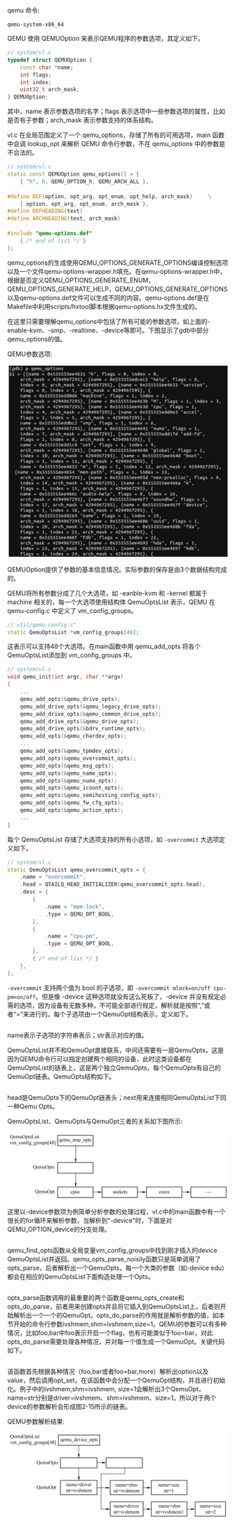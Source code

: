 
qemu 命令:

```
qemu-system-x86_64 
```

QEMU 使用 QEMUOption 来表示QEMU程序的参数选项，其定义如下。

```cpp
// system/vl.c
typedef struct QEMUOption {
    const char *name;
    int flags;
    int index;
    uint32_t arch_mask;
} QEMUOption;
```

其中，name 表示参数选项的名字；flags 表示选项中一些参数选项的属性，比如是否有子参数；arch_mask 表示参数支持的体系结构。

vl.c 在全局范围定义了一个 qemu_options，存储了所有的可用选项，main 函数中会调 lookup_opt 来解析 QEMU 命令行参数，不在 qemu_options 中的参数是不合法的。

```cpp
// system/vl.c
static const QEMUOption qemu_options[] = {
    { "h", 0, QEMU_OPTION_h, QEMU_ARCH_ALL },

#define DEF(option, opt_arg, opt_enum, opt_help, arch_mask)     \
    { option, opt_arg, opt_enum, arch_mask },
#define DEFHEADING(text)
#define ARCHHEADING(text, arch_mask)

#include "qemu-options.def"
    { /* end of list */ }
};
```

qemu_options的生成使用QEMU_OPTIONS_GENERATE_OPTIONS编译控制选项以及一个文件qemu-options-wrapper.h填充。在qemu-options-wrapper.h中，根据是否定义QEMU_OPTIONS_GENERATE_ENUM，QEMU_OPTIONS_GENERATE_HELP，QEMU_OPTIONS_GENERATE_OPTIONS以及qemu-options.def文件可以生成不同的内容。qemu-options.def是在Makefile中利用scripts/hxtool脚本根据qemu-options.hx文件生成的。

在这里只需要理解qemu_options中包括了所有可能的参数选项，如上面的-enable-kvm、-smp、-realtime、-device等即可。下图显示了gdb中部分qemu_options的值。

QEMU参数选项:

![2024-06-22-23-34-03.png](./images/2024-06-22-23-34-03.png)

QEMUOption提供了参数的基本信息情况。实际参数的保存是由3个数据结构完成的。

QEMU将所有参数分成了几个大选项，如 -eanble-kvm 和 -kernel 都属于 machine 相关的，每一个大选项使用结构体 QemuOptsList 表示，QEMU 在 qemu-config.c 中定义了 vm_config_groups。

```cpp
// util/qemu-config.c"
static QemuOptsList *vm_config_groups[48];
```

这表示可以支持48个大选项。在main函数中用 qemu_add_opts 将各个QemuOptsList添加到 vm_config_groups 中。

```cpp
// system/vl.c
void qemu_init(int argc, char **argv)
{
    ...
    qemu_add_opts(&qemu_drive_opts);
    qemu_add_drive_opts(&qemu_legacy_drive_opts);
    qemu_add_drive_opts(&qemu_common_drive_opts);
    qemu_add_drive_opts(&qemu_drive_opts);
    qemu_add_drive_opts(&bdrv_runtime_opts);
    qemu_add_opts(&qemu_chardev_opts);
    ...
    qemu_add_opts(&qemu_tpmdev_opts);
    qemu_add_opts(&qemu_overcommit_opts);
    qemu_add_opts(&qemu_msg_opts);
    qemu_add_opts(&qemu_name_opts);
    qemu_add_opts(&qemu_numa_opts);
    qemu_add_opts(&qemu_icount_opts);
    qemu_add_opts(&qemu_semihosting_config_opts);
    qemu_add_opts(&qemu_fw_cfg_opts);
    qemu_add_opts(&qemu_action_opts);
    ...
}
```

每个 QemuOptsList 存储了大选项支持的所有小选项，如 `-overcommit` 大选项定义如下。

```cpp
// system/vl.c
static QemuOptsList qemu_overcommit_opts = {
    .name = "overcommit",
    .head = QTAILQ_HEAD_INITIALIZER(qemu_overcommit_opts.head),
    .desc = {
        {
            .name = "mem-lock",
            .type = QEMU_OPT_BOOL,
        },
        {
            .name = "cpu-pm",
            .type = QEMU_OPT_BOOL,
        },
        { /* end of list */ }
    },
};
```

`-overcommit` 支持两个值为 bool 的子选项，即 `-overcommit mlock=on/off cpu-pm=on/off`。但是像 -device 这种选项就没有这么死板了，-device 并没有规定必需的选项，因为设备有无数多种，不可能全部进行规定，解析就是按照“,”或者“=”来进行的。每个子选项由一个QemuOpt结构表示，定义如下。

```cpp

```

name表示子选项的字符串表示；str表示对应的值。

QemuOptsList并不和QemuOpt直接联系，中间还需要有一层QemuOpts，这是因为QEMU命令行可以指定创建两个相同的设备，此时这类设备都在QemuOptsList的链表上，这是两个独立QemuOpts，每个QemuOpts有自己的QemuOpt链表。QemuOpts结构如下。

```cpp

```

head是QemuOpts下的QemuOpt链表头；next用来连接相同QemuOptsList下同一种Qemu Opts。

QemuOptsList、QemuOpts与QemuOpt三者的关系如下图所示:

![2024-06-22-23-56-08.png](./images/2024-06-22-23-56-08.png)

这里以-device参数项为例简单分析参数的处理过程，vl.c中的main函数中有一个很长的for循环来解析参数，当解析到"-device"时，下面是对QEMU_OPTION_device的分支处理。

```cpp

```

qemu_find_opts函数从全局变量vm_config_groups中找到刚才插入的device QemuOptsList并返回。qemu_opts_parse_noisily函数只是简单调用了opts_parse，后者解析出一个QemuOpts，每一个大类的参数（如-device edu）都会在相应的QemuOptsList下面构造处理一个Opts。

```cpp

```

opts_parse函数调用的最重要的两个函数是qemu_opts_create和opts_do_parse，前者用来创建opts并且将它插入到QemuOptsList上，后者则开始解析出一个一个的QemuOpt。opts_do_parse的作用就是解析参数的值，如本节开始的命令行参数ivshmem,shm=ivshmem,size=1。QEMU的参数可以有多种情况，比如foo,bar中foo表示开启一个flag，也有可能类似于foo=bar，对此opts_do_parse需要处理各种情况，并对每一个值生成一个QemuOpt。关键代码如下。

```cpp

```

该函数首先根据各种情况（foo,bar或者foo=bar,more）解析出option以及value，然后调用opt_set，在该函数中会分配一个QemuOpt结构，并且进行初始化。例子中的ivshmem,shm=ivshmem, size=1会解析出3个QemuOpt，name=str分别是driver=ivshmem、shm=ivshmem、size=1。所以对于两个device的参数解析会形成图2-15所示的链表。

QEMU参数解析结果:

![2024-06-22-23-58-20.png](./images/2024-06-22-23-58-20.png)

